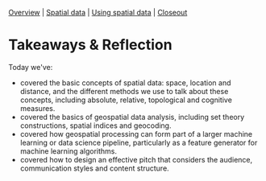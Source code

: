 [Overview](./00_overview.md) |
[Spatial data](./01_spatialdata.md) |
[Using spatial data](./02_usingspatialdata.md) |
[Closeout](./05_closeout.md)

# Takeaways & Reflection

Today we've:

* covered the basic concepts of spatial data: space, location and distance, and the different methods we use to talk about these concepts, including absolute, relative, topological and cognitive measures.
* covered the basics of geospatial data analysis, including set theory constructions, spatial indices and geocoding.
* covered how geospatial processing can form part of a larger machine learning or data science pipeline, particularly as a feature generator for machine learning algorithms.
* covered how to design an effective pitch that considers the audience, communication styles and content structure.

